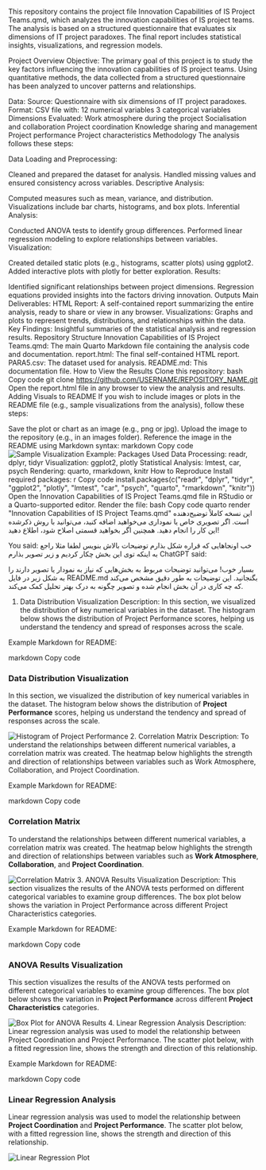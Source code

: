 
This repository contains the project file Innovation Capabilities of IS Project Teams.qmd, which analyzes the innovation capabilities of IS project teams. The analysis is based on a structured questionnaire that evaluates six dimensions of IT project paradoxes. The final report includes statistical insights, visualizations, and regression models.

Project Overview
Objective:
The primary goal of this project is to study the key factors influencing the innovation capabilities of IS project teams. Using quantitative methods, the data collected from a structured questionnaire has been analyzed to uncover patterns and relationships.

Data:
Source: Questionnaire with six dimensions of IT project paradoxes.
Format: CSV file with:
12 numerical variables
3 categorical variables
Dimensions Evaluated:
Work atmosphere during the project
Socialisation and collaboration
Project coordination
Knowledge sharing and management
Project performance
Project characteristics
Methodology
The analysis follows these steps:

Data Loading and Preprocessing:

Cleaned and prepared the dataset for analysis.
Handled missing values and ensured consistency across variables.
Descriptive Analysis:

Computed measures such as mean, variance, and distribution.
Visualizations include bar charts, histograms, and box plots.
Inferential Analysis:

Conducted ANOVA tests to identify group differences.
Performed linear regression modeling to explore relationships between variables.
Visualization:

Created detailed static plots (e.g., histograms, scatter plots) using ggplot2.
Added interactive plots with plotly for better exploration.
Results:

Identified significant relationships between project dimensions.
Regression equations provided insights into the factors driving innovation.
Outputs
Main Deliverables:
HTML Report:
A self-contained report summarizing the entire analysis, ready to share or view in any browser.
Visualizations:
Graphs and plots to represent trends, distributions, and relationships within the data.
Key Findings:
Insightful summaries of the statistical analysis and regression results.
Repository Structure
Innovation Capabilities of IS Project Teams.qmd: The main Quarto Markdown file containing the analysis code and documentation.
report.html: The final self-contained HTML report.
PARA5.csv: The dataset used for analysis.
README.md: This documentation file.
How to View the Results
Clone this repository:
bash
Copy code
git clone https://github.com/USERNAME/REPOSITORY_NAME.git
Open the report.html file in any browser to view the analysis and results.
Adding Visuals to README
If you wish to include images or plots in the README file (e.g., sample visualizations from the analysis), follow these steps:

Save the plot or chart as an image (e.g., png or jpg).
Upload the image to the repository (e.g., in an images folder).
Reference the image in the README using Markdown syntax:
markdown
Copy code
![Sample Visualization](images/sample_plot.png)
Example:
Packages Used
Data Processing:
readr, dplyr, tidyr
Visualization:
ggplot2, plotly
Statistical Analysis:
lmtest, car, psych
Rendering:
quarto, rmarkdown, knitr
How to Reproduce
Install required packages:
r
Copy code
install.packages(c("readr", "dplyr", "tidyr", "ggplot2", "plotly", "lmtest", "car", "psych", "quarto", "rmarkdown", "knitr"))
Open the Innovation Capabilities of IS Project Teams.qmd file in RStudio or a Quarto-supported editor.
Render the file:
bash
Copy code
quarto render "Innovation Capabilities of IS Project Teams.qmd"
این نسخه کاملاً توضیح‌دهنده است. اگر تصویری خاص یا نموداری می‌خواهید اضافه کنید، می‌توانید با روش ذکرشده این کار را انجام دهید. همچنین اگر بخواهید قسمتی اصلاح شود، اطلاع دهید!





You said:
خب اونجاهایی که قراره شکل بذارم توضیحات بالاش بنویس لطفا مثلا راجع به اینکه توی این بخش چکار کردیم و زیر تصویر بذارم 
ChatGPT said:

بسیار خوب! می‌توانید توضیحات مربوط به بخش‌هایی که نیاز به نمودار یا تصویر دارند را به شکل زیر در فایل README.md بگنجانید. این توضیحات به طور دقیق مشخص می‌کند که چه کاری در آن بخش انجام شده و تصویر چگونه به درک بهتر تحلیل کمک می‌کند.

1. Data Distribution Visualization
Description:
In this section, we visualized the distribution of key numerical variables in the dataset. The histogram below shows the distribution of Project Performance scores, helping us understand the tendency and spread of responses across the scale.

Example Markdown for README:

markdown
Copy code
### Data Distribution Visualization

In this section, we visualized the distribution of key numerical variables in the dataset. The histogram below shows the distribution of **Project Performance** scores, helping us understand the tendency and spread of responses across the scale.

![Histogram of Project Performance](images/project_performance_histogram.png)
2. Correlation Matrix
Description:
To understand the relationships between different numerical variables, a correlation matrix was created. The heatmap below highlights the strength and direction of relationships between variables such as Work Atmosphere, Collaboration, and Project Coordination.

Example Markdown for README:

markdown
Copy code
### Correlation Matrix

To understand the relationships between different numerical variables, a correlation matrix was created. The heatmap below highlights the strength and direction of relationships between variables such as **Work Atmosphere**, **Collaboration**, and **Project Coordination**.

![Correlation Matrix](images/correlation_matrix.png)
3. ANOVA Results Visualization
Description:
This section visualizes the results of the ANOVA tests performed on different categorical variables to examine group differences. The box plot below shows the variation in Project Performance across different Project Characteristics categories.

Example Markdown for README:

markdown
Copy code
### ANOVA Results Visualization

This section visualizes the results of the ANOVA tests performed on different categorical variables to examine group differences. The box plot below shows the variation in **Project Performance** across different **Project Characteristics** categories.

![Box Plot for ANOVA Results](images/anova_boxplot.png)
4. Linear Regression Analysis
Description:
Linear regression analysis was used to model the relationship between Project Coordination and Project Performance. The scatter plot below, with a fitted regression line, shows the strength and direction of this relationship.

Example Markdown for README:

markdown
Copy code
### Linear Regression Analysis

Linear regression analysis was used to model the relationship between **Project Coordination** and **Project Performance**. The scatter plot below, with a fitted regression line, shows the strength and direction of this relationship.

![Linear Regression Plot](images/linear_regression_plot.png)

